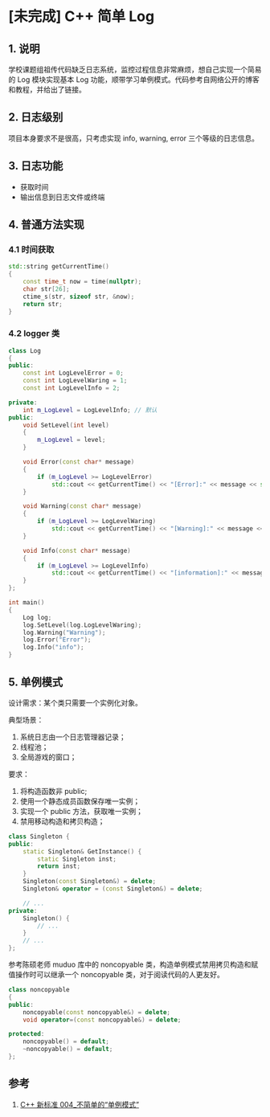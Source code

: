 # [未完成] C++ 简单 Log


## 1. 说明

学校课题组祖传代码缺乏日志系统，监控过程信息非常麻烦，想自己实现一个简易的 Log 模块实现基本 Log 功能，顺带学习单例模式。代码参考自网络公开的博客和教程，并给出了链接。

## 2. 日志级别

项目本身要求不是很高，只考虑实现 info, warning, error 三个等级的日志信息。

## 3. 日志功能

* 获取时间
* 输出信息到日志文件或终端

## 4. 普通方法实现

### 4.1 时间获取

```cpp
std::string getCurrentTime()
{
    const time_t now = time(nullptr);
    char str[26];
    ctime_s(str, sizeof str, &now);
    return str;
}
```

### 4.2 logger 类

```cpp
class Log
{
public:
    const int LogLevelError = 0;
    const int LogLevelWaring = 1;
    const int LogLevelInfo = 2;

private:
    int m_LogLevel = LogLevelInfo; // 默认
public:
    void SetLevel(int level)
    {
        m_LogLevel = level;
    }

    void Error(const char* message)
    {
        if (m_LogLevel >= LogLevelError)
            std::cout << getCurrentTime() << "[Error]:" << message << std::endl;
    }

    void Warning(const char* message)
    {
        if (m_LogLevel >= LogLevelWaring)
            std::cout << getCurrentTime() << "[Warning]:" << message << std::endl;
    }

    void Info(const char* message)
    {
        if (m_LogLevel >= LogLevelInfo)
            std::cout << getCurrentTime() << "[information]:" << message << std::endl;
    }
};

int main()
{
    Log log;
    log.SetLevel(log.LogLevelWaring);
    log.Warning("Warning");
    log.Error("Error");
    log.Info("info");
}
```

## 5. 单例模式

设计需求：某个类只需要一个实例化对象。

典型场景：

1. 系统日志由一个日志管理器记录；
2. 线程池；
3. 全局游戏的窗口；

要求：

1. 将构造函数非 public;
2. 使用一个静态成员函数保存唯一实例；
3. 实现一个 public 方法，获取唯一实例；
4. 禁用移动构造和拷贝构造；

```cpp
class Singleton {
public:
    static Singleton& GetInstance() {
        static Singleton inst;
        return inst;
    }
    Singleton(const Singleton&) = delete;
    Singleton& operator = (const Singleton&) = delete;

    // ...
private:
    Singleton() {
        // ...
    }
    // ...
};
```

参考陈硕老师 muduo 库中的 noncopyable 类，构造单例模式禁用拷贝构造和赋值操作时可以继承一个 noncopyable 类，对于阅读代码的人更友好。

```cpp
class noncopyable
{
public:
    noncopyable(const noncopyable&) = delete;
    void operator=(const noncopyable&) = delete;

protected:
    noncopyable() = default;
    ~noncopyable() = default;
};
```

## 参考

1. [C++ 新标准 004_不简单的“单例模式”](https://www.bilibili.com/video/BV1nP4y1J7HH?share_source=copy_web)

